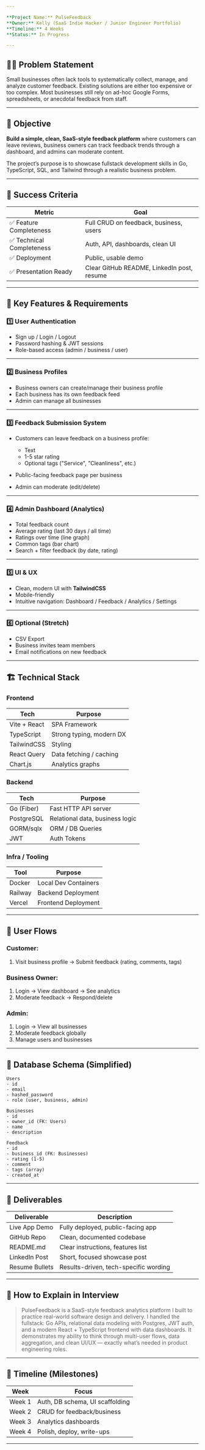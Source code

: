 ```yaml
---

**Project Name:** PulseFeedback
**Owner:** Kelly (SaaS Indie Hacker / Junior Engineer Portfolio)
**Timeline:** 4 Weeks
**Status:** In Progress

---
```


## 🧑‍💼 Problem Statement

Small businesses often lack tools to systematically collect, manage, and analyze customer feedback. Existing solutions are either too expensive or too complex. Most businesses still rely on ad-hoc Google Forms, spreadsheets, or anecdotal feedback from staff.

---

## 🎯 Objective

**Build a simple, clean, SaaS-style feedback platform** where customers can leave reviews, business owners can track feedback trends through a dashboard, and admins can moderate content.

The project’s purpose is to showcase fullstack development skills in Go, TypeScript, SQL, and Tailwind through a realistic business problem.

---

## 🏁 Success Criteria

| Metric                   | Goal                                       |
| ------------------------ | ------------------------------------------ |
| ✅ Feature Completeness   | Full CRUD on feedback, business, users     |
| ✅ Technical Completeness | Auth, API, dashboards, clean UI            |
| ✅ Deployment             | Public, usable demo                        |
| ✅ Presentation Ready     | Clear GitHub README, LinkedIn post, resume |

---

## 🔑 Key Features & Requirements

### 1️⃣ User Authentication

* Sign up / Login / Logout
* Password hashing & JWT sessions
* Role-based access (admin / business / user)

---

### 2️⃣ Business Profiles

* Business owners can create/manage their business profile
* Each business has its own feedback feed
* Admin can manage all businesses

---

### 3️⃣ Feedback Submission System

* Customers can leave feedback on a business profile:

  * Text
  * 1-5 star rating
  * Optional tags ("Service", "Cleanliness", etc.)
* Public-facing feedback page per business
* Admin can moderate (edit/delete)

---

### 4️⃣ Admin Dashboard (Analytics)

* Total feedback count
* Average rating (last 30 days / all time)
* Ratings over time (line graph)
* Common tags (bar chart)
* Search + filter feedback (by date, rating)

---

### 5️⃣ UI & UX

* Clean, modern UI with **TailwindCSS**
* Mobile-friendly
* Intuitive navigation: Dashboard / Feedback / Analytics / Settings

---

### 6️⃣ Optional (Stretch)

* CSV Export
* Business invites team members
* Email notifications on new feedback

---

## 🏗️ Technical Stack

### **Frontend**

| Tech         | Purpose                  |
| ------------ | ------------------------ |
| Vite + React | SPA Framework            |
| TypeScript   | Strong typing, modern DX |
| TailwindCSS  | Styling                  |
| React Query  | Data fetching / caching  |
| Chart.js     | Analytics graphs         |

### **Backend**

| Tech       | Purpose                         |
| ---------- | ------------------------------- |
| Go (Fiber) | Fast HTTP API server            |
| PostgreSQL | Relational data, business logic |
| GORM/sqlx  | ORM / DB Queries                |
| JWT        | Auth Tokens                     |

### **Infra / Tooling**

| Tool    | Purpose              |
| ------- | -------------------- |
| Docker  | Local Dev Containers |
| Railway | Backend Deployment   |
| Vercel  | Frontend Deployment  |

---

## 🔄 User Flows

### **Customer:**

1. Visit business profile → Submit feedback (rating, comments, tags)

### **Business Owner:**

1. Login → View dashboard → See analytics
2. Moderate feedback → Respond/delete

### **Admin:**

1. Login → View all businesses
2. Moderate feedback globally
3. Manage users and businesses

---

## 🔢 Database Schema (Simplified)

```plaintext
Users
- id
- email
- hashed_password
- role (user, business, admin)

Businesses
- id
- owner_id (FK: Users)
- name
- description

Feedback
- id
- business_id (FK: Businesses)
- rating (1-5)
- comment
- tags (array)
- created_at
```

---

## 🚢 Deliverables

| Deliverable    | Description                           |
| -------------- | ------------------------------------- |
| Live App Demo  | Fully deployed, public-facing app     |
| GitHub Repo    | Clean, documented codebase            |
| README.md      | Clear instructions, features list     |
| LinkedIn Post  | Short, focused showcase post          |
| Resume Bullets | Results-driven, tech-specific wording |

---

## 💬 How to Explain in Interview

> PulseFeedback is a SaaS-style feedback analytics platform I built to practice real-world software design and delivery. I handled the fullstack: Go APIs, relational data modeling with Postgres, JWT auth, and a modern React + TypeScript frontend with data dashboards. It demonstrates my ability to think through multi-user flows, data aggregation, and clean UI/UX — exactly what’s needed in product engineering roles.

---

## 📅 Timeline (Milestones)

| Week   | Focus                           |
| ------ | ------------------------------- |
| Week 1 | Auth, DB schema, UI scaffolding |
| Week 2 | CRUD for feedback/business      |
| Week 3 | Analytics dashboards            |
| Week 4 | Polish, deploy, write-ups       |

---